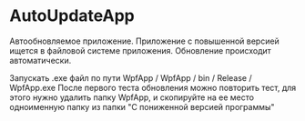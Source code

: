 # AutoUpdateApp
 
Автообновляемое приложение. Приложение с повышенной версией ищется в файловой системе приложения. Обновление происходит автоматически.
 
Запускать .exe файл по пути WpfApp / WpfApp / bin / Release / WpfApp.exe
После первого теста обновления можно повторить тест, для этого нужно удалить папку WpfApp,
и скопируйте на ее место одноименную папку из папки "С пониженной версией программы"
